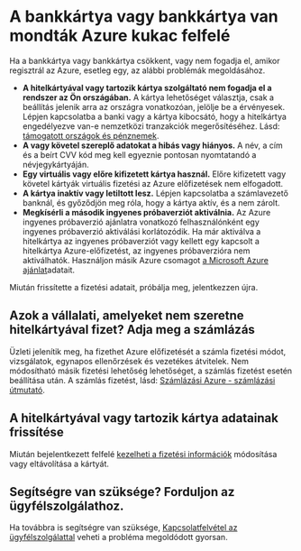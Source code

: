 <properties
    pageTitle="Bankkártya vagy hitelkártyával mondták kukac felfelé |} Microsoft Azure"
    description="További információ az vagy követel kártya elutasító személyek, amikor megpróbálja regisztrálni az Azure problémák megoldásához."
    services=""
    documentationCenter=""
    authors="JiangChen79"
    manager="mbaldwin"
    editor=""
    tags="billing,top-support-issue"
    keywords="a hitelkártya csökkent, elutasítva, bankkártya hitelkártyáját lett utasítva, veszi figyelembe a hitelkártya"/>

<tags
    ms.service="billing"
    ms.workload="na"
    ms.tgt_pltfrm="ibiza"
    ms.devlang="na"
    ms.topic="article"
    ms.date="10/19/2016"
    ms.author="cjiang"/>

# <a name="your-debit-card-or-credit-card-is-declined-at-azure-sign-up"></a>A bankkártya vagy bankkártya van mondták Azure kukac felfelé

Ha a bankkártya vagy bankkártya csökkent, vagy nem fogadja el, amikor regisztrál az Azure, esetleg egy, az alábbi problémák megoldásához.

- **A hitelkártyával vagy tartozik kártya szolgáltató nem fogadja el a rendszer az Ön országában.** A kártya lehetőséget választja, csak a beállítás jelenik arra az országra vonatkozóan, jelölje be a érvényesek. Lépjen kapcsolatba a banki vagy a kártya kibocsátó, hogy a hitelkártya engedélyezve van-e nemzetközi tranzakciók megerősítéséhez. Lásd: [támogatott országok és pénznemek](billing-countries-and-currencies.md).
- **A vagy követel szereplő adatokat a hibás vagy hiányos.** A név, a cím és a beírt CVV kód meg kell egyeznie pontosan nyomtatandó a névjegykártyáján.
- **Egy virtuális vagy előre kifizetett kártya használ.** Előre kifizetett vagy követel kártyák virtuális fizetési az Azure előfizetések nem elfogadott.
- **A kártya inaktív vagy letiltott lesz.** Lépjen kapcsolatba a számlavezető banknál, és győződjön meg róla, hogy a kártya aktív, és a nem zárolt.
- **Megkísérli a második ingyenes próbaverziót aktiválnia.** Az Azure ingyenes próbaverzió ajánlatra vonatkozó felhasználónként egy ingyenes próbaverzió aktiválási korlátozódik. Ha már aktiválva a hitelkártya az ingyenes próbaverziót vagy kellett egy kapcsolt a hitelkártya Azure-előfizetést, az ingyenes próbaverzióra nem aktiválhatók. Használjon másik Azure csomagot [a Microsoft Azure ajánlat](https://azure.microsoft.com/support/legal/offer-details/)adatait. 
 
Miután frissítette a fizetési adatait, próbálja meg, jelentkezzen újra.

## <a name="business-that-doesnt-want-to-pay-by-card-set-up-invoicing"></a>Azok a vállalati, amelyeket nem szeretne hitelkártyával fizet? Adja meg a számlázás

Üzleti jelenítik meg, ha fizethet Azure előfizetését a számla fizetési módot, vizsgálatok, egynapos ellenőrzések és vezetékes átvitelek. Nem módosítható másik fizetési lehetőség lehetőséget, a számlás fizetést esetén beállítása után. A számlás fizetést, lásd: [Számlázási Azure - számlázási útmutató](https://azure.microsoft.com/pricing/invoicing/).

## <a name="update-your-credit-card-or-debit-card-information"></a>A hitelkártyával vagy tartozik kártya adatainak frissítése

Miután bejelentkezett felfelé [kezelheti a fizetési információk](billing-how-to-change-credit-card.md) módosítása vagy eltávolítása a kártyát. 

## <a name="need-help-contact-support"></a>Segítségre van szüksége? Forduljon az ügyfélszolgálathoz. 

Ha továbbra is segítségre van szüksége, [Kapcsolatfelvétel az ügyfélszolgálattal](https://portal.azure.com/?#blade/Microsoft_Azure_Support/HelpAndSupportBlade) veheti a probléma megoldódott gyorsan. 